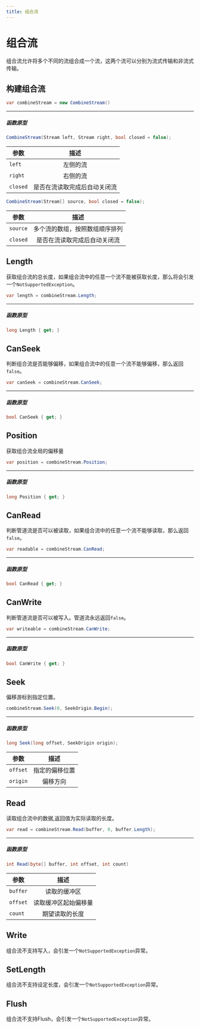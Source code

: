```yaml
---
title: 组合流
---
```


# 组合流

组合流允许将多个不同的流组合成一个流，这两个流可以分别为流式传输和非流式传输。

## 构建组合流

```csharp
var combineStream = new CombineStream()
```

---
##### 函数原型

```csharp
CombineStream(Stream left, Stream right, bool closed = false);
```

| 参数                            | 描述                 |
| -------------------------------- |:----------------------------:|
| `left`             | 左侧的流      |
| `right`            | 右侧的流      |
| `closed`           | 是否在流读取完成后自动关闭流      |


```csharp
CombineStream(Stream[] source, bool closed = false);
```

| 参数                            | 描述                 |
| -------------------------------- |:----------------------------:|
| `source`             | 多个流的数组，按照数组顺序排列      |
| `closed`             | 是否在流读取完成后自动关闭流      |

## Length

获取组合流的总长度，如果组合流中的任意一个流不能被获取长度，那么将会引发一个`NotSupportedException`。

```csharp
var length = combineStream.Length;
```

---
##### 函数原型

```csharp
long Length { get; }
```

## CanSeek

判断组合流是否能够偏移，如果组合流中的任意一个流不能够偏移，那么返回`false`。

```csharp
var canSeek = combineStream.CanSeek;
```

---
##### 函数原型

```csharp
bool CanSeek { get; }
```

## Position

获取组合流全局的偏移量

```csharp
var position = combineStream.Position;
```

---
##### 函数原型

```csharp
long Position { get; }
```

## CanRead

判断管道流是否可以被读取，如果组合流中的任意一个流不能够读取，那么返回`false`。

```csharp
var readable = combineStream.CanRead;
```

---
##### 函数原型

```csharp
bool CanRead { get; }
```

## CanWrite

判断管道流是否可以被写入。管道流永远返回`false`。

```csharp
var writeable = combineStream.CanWrite;
```

---
##### 函数原型

```csharp
bool CanWrite { get; }
```

## Seek

偏移游标到指定位置。

```csharp
combineStream.Seek(0, SeekOrigin.Begin);
```

---
##### 函数原型

```csharp
long Seek(long offset, SeekOrigin origin);
```

| 参数                            | 描述                 |
| -------------------------------- |:----------------------------:|
| `offset`            | 指定的偏移位置      |
| `origin`           | 偏移方向      |

## Read

读取组合流中的数据,返回值为实际读取的长度。

```csharp
var read = combineStream.Read(buffer, 0, buffer.Length);
```

---
##### 函数原型

```csharp
int Read(byte[] buffer, int offset, int count)
```

| 参数                            | 描述                 |
| -------------------------------- |:----------------------------:|
| `buffer`            | 读取的缓冲区      |
| `offset`            | 读取缓冲区起始偏移量      |
| `count`             | 期望读取的长度      |

## Write

组合流不支持写入，会引发一个`NotSupportedException`异常。

## SetLength

组合流不支持设定长度，会引发一个`NotSupportedException`异常。

## Flush

组合流不支持Flush，会引发一个`NotSupportedException`异常。